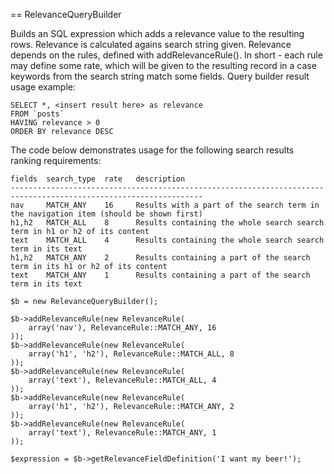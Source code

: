 == RelevanceQueryBuilder

Builds an SQL expression which adds a relevance value to the resulting rows.
Relevance is calculated agains search string given. Relevance depends on the rules,
defined with addRelevanceRule(). In short - each rule may define some rate, which will be given
to the resulting record in a case keywords from the search string match some fields.
Query builder result usage example:

	SELECT *, <insert result here> as relevance
	FROM `posts`
	HAVING relevance > 0
	ORDER BY relevance DESC

The code below demonstrates usage for the following search results ranking requirements:

	fields  search_type  rate   description
	-----------------------------------------------------------------------------------------------------------------
	nav     MATCH_ANY    16     Results with a part of the search term in the navigation item (should be shown first)
	h1,h2   MATCH_ALL    8      Results containing the whole search search term in h1 or h2 of its content
	text    MATCH_ALL    4      Results containing the whole search search term in its text
	h1,h2   MATCH_ANY    2      Results containing a part of the search term in its h1 or h2 of its content
	text    MATCH_ANY    1      Results containing a part of the search term in its text

	$b = new RelevanceQueryBuilder();

	$b->addRelevanceRule(new RelevanceRule(
		array('nav'), RelevanceRule::MATCH_ANY, 16
	));
	$b->addRelevanceRule(new RelevanceRule(
		array('h1', 'h2'), RelevanceRule::MATCH_ALL, 8
	));
	$b->addRelevanceRule(new RelevanceRule(
		array('text'), RelevanceRule::MATCH_ALL, 4
	));
	$b->addRelevanceRule(new RelevanceRule(
		array('h1', 'h2'), RelevanceRule::MATCH_ANY, 2
	));
	$b->addRelevanceRule(new RelevanceRule(
		array('text'), RelevanceRule::MATCH_ANY, 1
	));

	$expression = $b->getRelevanceFieldDefinition('I want my beer!');